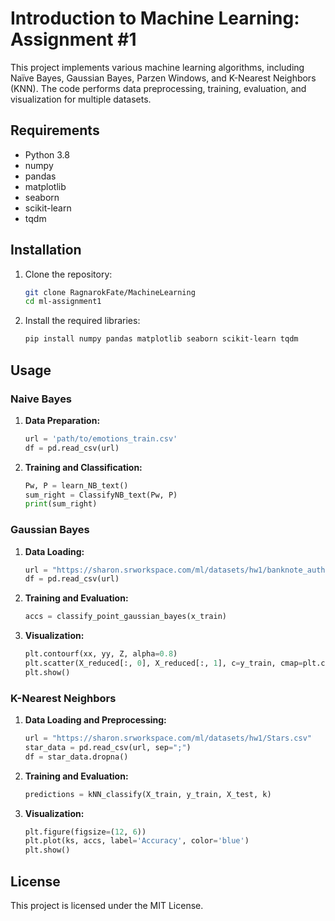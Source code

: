 # Introduction to Machine Learning: Assignment #1

This project implements various machine learning algorithms, including Naïve Bayes, Gaussian Bayes, Parzen Windows, and K-Nearest Neighbors (KNN). The code performs data preprocessing, training, evaluation, and visualization for multiple datasets.

## Requirements

- Python 3.8
- numpy
- pandas
- matplotlib
- seaborn
- scikit-learn
- tqdm

## Installation

1. Clone the repository:
    ```sh
    git clone RagnarokFate/MachineLearning
    cd ml-assignment1
    ```

2. Install the required libraries:
    ```sh
    pip install numpy pandas matplotlib seaborn scikit-learn tqdm
    ```

## Usage

### Naive Bayes

1. **Data Preparation:**
    ```python
    url = 'path/to/emotions_train.csv'
    df = pd.read_csv(url)
    ```

2. **Training and Classification:**
    ```python
    Pw, P = learn_NB_text()
    sum_right = ClassifyNB_text(Pw, P)
    print(sum_right)
    ```

### Gaussian Bayes

1. **Data Loading:**
    ```python
    url = "https://sharon.srworkspace.com/ml/datasets/hw1/banknote_authentication.csv"
    df = pd.read_csv(url)
    ```

2. **Training and Evaluation:**
    ```python
    accs = classify_point_gaussian_bayes(x_train)
    ```

3. **Visualization:**
    ```python
    plt.contourf(xx, yy, Z, alpha=0.8)
    plt.scatter(X_reduced[:, 0], X_reduced[:, 1], c=y_train, cmap=plt.cm.RdYlBu)
    plt.show()
    ```

### K-Nearest Neighbors

1. **Data Loading and Preprocessing:**
    ```python
    url = "https://sharon.srworkspace.com/ml/datasets/hw1/Stars.csv"
    star_data = pd.read_csv(url, sep=";")
    df = star_data.dropna()
    ```

2. **Training and Evaluation:**
    ```python
    predictions = kNN_classify(X_train, y_train, X_test, k)
    ```

3. **Visualization:**
    ```python
    plt.figure(figsize=(12, 6))
    plt.plot(ks, accs, label='Accuracy', color='blue')
    plt.show()
    ```

## License

This project is licensed under the MIT License.
